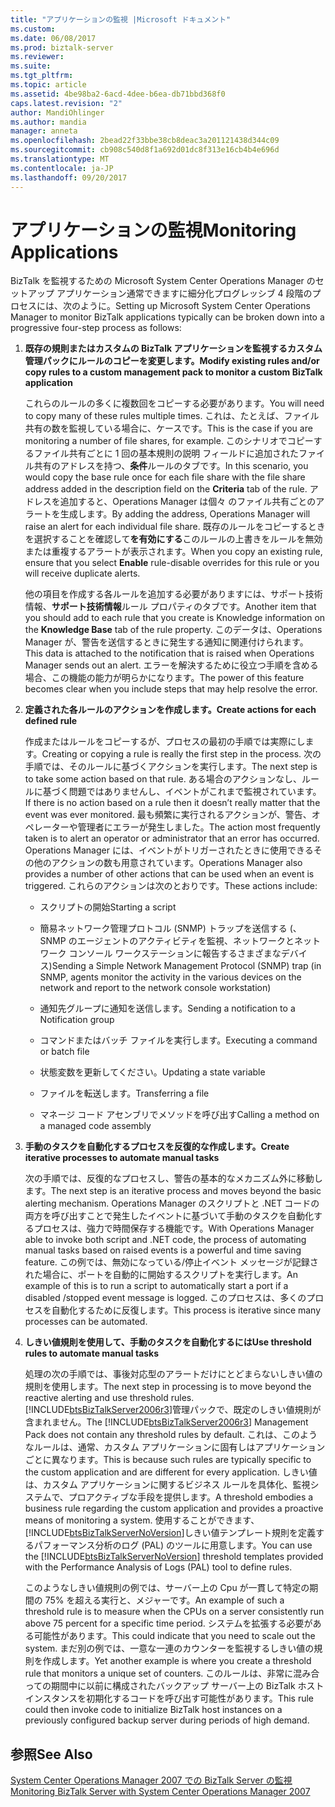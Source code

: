 ```yaml
---
title: "アプリケーションの監視 |Microsoft ドキュメント"
ms.custom: 
ms.date: 06/08/2017
ms.prod: biztalk-server
ms.reviewer: 
ms.suite: 
ms.tgt_pltfrm: 
ms.topic: article
ms.assetid: 4be98ba2-6acd-4dee-b6ea-db71bbd368f0
caps.latest.revision: "2"
author: MandiOhlinger
ms.author: mandia
manager: anneta
ms.openlocfilehash: 2bead22f33bbe38cb8deac3a201121438d344c09
ms.sourcegitcommit: cb908c540d8f1a692d01dc8f313e16cb4b4e696d
ms.translationtype: MT
ms.contentlocale: ja-JP
ms.lasthandoff: 09/20/2017
---
```

# <a name="monitoring-applications"></a><span data-ttu-id="712bf-102">アプリケーションの監視</span><span class="sxs-lookup"><span data-stu-id="712bf-102">Monitoring Applications</span></span>
<span data-ttu-id="712bf-103">BizTalk を監視するための Microsoft System Center Operations Manager のセットアップ アプリケーション通常できますに細分化プログレッシブ 4 段階のプロセスには、次のように。</span><span class="sxs-lookup"><span data-stu-id="712bf-103">Setting up Microsoft System Center Operations Manager to monitor BizTalk applications typically can be broken down into a progressive four-step process as follows:</span></span>  
  
1.  <span data-ttu-id="712bf-104">**既存の規則またはカスタムの BizTalk アプリケーションを監視するカスタム管理パックにルールのコピーを変更します。**</span><span class="sxs-lookup"><span data-stu-id="712bf-104">**Modify existing rules and/or copy rules to a custom management pack to monitor a custom BizTalk application**</span></span>  
  
     <span data-ttu-id="712bf-105">これらのルールの多くに複数回をコピーする必要があります。</span><span class="sxs-lookup"><span data-stu-id="712bf-105">You will need to copy many of these rules multiple times.</span></span> <span data-ttu-id="712bf-106">これは、たとえば、ファイル共有の数を監視している場合に、ケースです。</span><span class="sxs-lookup"><span data-stu-id="712bf-106">This is the case if you are monitoring a number of file shares, for example.</span></span> <span data-ttu-id="712bf-107">このシナリオでコピーするファイル共有ごとに 1 回の基本規則の説明 フィールドに追加されたファイル共有のアドレスを持つ、**条件**ルールのタブです。</span><span class="sxs-lookup"><span data-stu-id="712bf-107">In this scenario, you would copy the base rule once for each file share with the file share address added in the description field on the **Criteria** tab of the rule.</span></span> <span data-ttu-id="712bf-108">アドレスを追加すると、Operations Manager は個々 のファイル共有ごとのアラートを生成します。</span><span class="sxs-lookup"><span data-stu-id="712bf-108">By adding the address, Operations Manager will raise an alert for each individual file share.</span></span> <span data-ttu-id="712bf-109">既存のルールをコピーするときを選択することを確認して**を有効にする**このルールの上書きをルールを無効または重複するアラートが表示されます。</span><span class="sxs-lookup"><span data-stu-id="712bf-109">When you copy an existing rule, ensure that you select **Enable** rule-disable overrides for this rule or you will receive duplicate alerts.</span></span>  
  
     <span data-ttu-id="712bf-110">他の項目を作成する各ルールを追加する必要がありますには、サポート技術情報、**サポート技術情報**ルール プロパティのタブです。</span><span class="sxs-lookup"><span data-stu-id="712bf-110">Another item that you should add to each rule that you create is Knowledge information on the **Knowledge Base** tab of the rule property.</span></span> <span data-ttu-id="712bf-111">このデータは、Operations Manager が、警告を送信するときに発生する通知に関連付けられます。</span><span class="sxs-lookup"><span data-stu-id="712bf-111">This data is attached to the notification that is raised when Operations Manager sends out an alert.</span></span> <span data-ttu-id="712bf-112">エラーを解決するために役立つ手順を含める場合、この機能の能力が明らかになります。</span><span class="sxs-lookup"><span data-stu-id="712bf-112">The power of this feature becomes clear when you include steps that may help resolve the error.</span></span>  
  
2.  <span data-ttu-id="712bf-113">**定義された各ルールのアクションを作成します。**</span><span class="sxs-lookup"><span data-stu-id="712bf-113">**Create actions for each defined rule**</span></span>  
  
     <span data-ttu-id="712bf-114">作成またはルールをコピーするが、プロセスの最初の手順では実際にします。</span><span class="sxs-lookup"><span data-stu-id="712bf-114">Creating or copying a rule is really the first step in the process.</span></span> <span data-ttu-id="712bf-115">次の手順では、そのルールに基づくアクションを実行します。</span><span class="sxs-lookup"><span data-stu-id="712bf-115">The next step is to take some action based on that rule.</span></span> <span data-ttu-id="712bf-116">ある場合のアクションなし、ルールに基づく問題ではありませんし、イベントがこれまで監視されています。</span><span class="sxs-lookup"><span data-stu-id="712bf-116">If there is no action based on a rule then it doesn’t really matter that the event was ever monitored.</span></span> <span data-ttu-id="712bf-117">最も頻繁に実行されるアクションが、警告、オペレーターや管理者にエラーが発生しました。</span><span class="sxs-lookup"><span data-stu-id="712bf-117">The action most frequently taken is to alert an operator or administrator that an error has occurred.</span></span> <span data-ttu-id="712bf-118">Operations Manager には、イベントがトリガーされたときに使用できるその他のアクションの数も用意されています。</span><span class="sxs-lookup"><span data-stu-id="712bf-118">Operations Manager also provides a number of other actions that can be used when an event is triggered.</span></span> <span data-ttu-id="712bf-119">これらのアクションは次のとおりです。</span><span class="sxs-lookup"><span data-stu-id="712bf-119">These actions include:</span></span>  
  
    -   <span data-ttu-id="712bf-120">スクリプトの開始</span><span class="sxs-lookup"><span data-stu-id="712bf-120">Starting a script</span></span>  
  
    -   <span data-ttu-id="712bf-121">簡易ネットワーク管理プロトコル (SNMP) トラップを送信する (、SNMP のエージェントのアクティビティを監視、ネットワークとネットワーク コンソール ワークステーションに報告するさまざまなデバイス)</span><span class="sxs-lookup"><span data-stu-id="712bf-121">Sending a Simple Network Management Protocol (SNMP) trap (in SNMP, agents monitor the activity in the various devices on the network and report to the network console workstation)</span></span>  
  
    -   <span data-ttu-id="712bf-122">通知先グループに通知を送信します。</span><span class="sxs-lookup"><span data-stu-id="712bf-122">Sending a notification to a Notification group</span></span>  
  
    -   <span data-ttu-id="712bf-123">コマンドまたはバッチ ファイルを実行します。</span><span class="sxs-lookup"><span data-stu-id="712bf-123">Executing a command or batch file</span></span>  
  
    -   <span data-ttu-id="712bf-124">状態変数を更新してください。</span><span class="sxs-lookup"><span data-stu-id="712bf-124">Updating a state variable</span></span>  
  
    -   <span data-ttu-id="712bf-125">ファイルを転送します。</span><span class="sxs-lookup"><span data-stu-id="712bf-125">Transferring a file</span></span>  
  
    -   <span data-ttu-id="712bf-126">マネージ コード アセンブリでメソッドを呼び出す</span><span class="sxs-lookup"><span data-stu-id="712bf-126">Calling a method on a managed code assembly</span></span>  
  
3.  <span data-ttu-id="712bf-127">**手動のタスクを自動化するプロセスを反復的な作成します。**</span><span class="sxs-lookup"><span data-stu-id="712bf-127">**Create iterative processes to automate manual tasks**</span></span>  
  
     <span data-ttu-id="712bf-128">次の手順では、反復的なプロセスし、警告の基本的なメカニズム外に移動します。</span><span class="sxs-lookup"><span data-stu-id="712bf-128">The next step is an iterative process and moves beyond the basic alerting mechanism.</span></span> <span data-ttu-id="712bf-129">Operations Manager のスクリプトと .NET コードの両方を呼び出すことで発生したイベントに基づいて手動のタスクを自動化するプロセスは、強力で時間保存する機能です。</span><span class="sxs-lookup"><span data-stu-id="712bf-129">With Operations Manager able to invoke both script and .NET code, the process of automating manual tasks based on raised events is a powerful and time saving feature.</span></span> <span data-ttu-id="712bf-130">この例では、無効になっている/停止イベント メッセージが記録された場合に、ポートを自動的に開始するスクリプトを実行します。</span><span class="sxs-lookup"><span data-stu-id="712bf-130">An example of this is to run a script to automatically start a port if a disabled /stopped event message is logged.</span></span> <span data-ttu-id="712bf-131">このプロセスは、多くのプロセスを自動化するために反復します。</span><span class="sxs-lookup"><span data-stu-id="712bf-131">This process is iterative since many processes can be automated.</span></span>  
  
4.  <span data-ttu-id="712bf-132">**しきい値規則を使用して、手動のタスクを自動化するには**</span><span class="sxs-lookup"><span data-stu-id="712bf-132">**Use threshold rules to automate manual tasks**</span></span>  
  
     <span data-ttu-id="712bf-133">処理の次の手順では、事後対応型のアラートだけにとどまらないしきい値の規則を使用します。</span><span class="sxs-lookup"><span data-stu-id="712bf-133">The next step in processing is to move beyond the reactive alerting and use threshold rules.</span></span> <span data-ttu-id="712bf-134">[!INCLUDE[btsBizTalkServer2006r3](../includes/btsbiztalkserver2006r3-md.md)]管理パックで、既定のしきい値規則が含まれません。</span><span class="sxs-lookup"><span data-stu-id="712bf-134">The [!INCLUDE[btsBizTalkServer2006r3](../includes/btsbiztalkserver2006r3-md.md)] Management Pack does not contain any threshold rules by default.</span></span> <span data-ttu-id="712bf-135">これは、このようなルールは、通常、カスタム アプリケーションに固有しはアプリケーションごとに異なります。</span><span class="sxs-lookup"><span data-stu-id="712bf-135">This is because such rules are typically specific to the custom application and are different for every application.</span></span> <span data-ttu-id="712bf-136">しきい値は、カスタム アプリケーションに関するビジネス ルールを具体化、監視システムで、プロアクティブな手段を提供します。</span><span class="sxs-lookup"><span data-stu-id="712bf-136">A threshold embodies a business rule regarding the custom application and provides a proactive means of monitoring a system.</span></span> <span data-ttu-id="712bf-137">使用することができます、[!INCLUDE[btsBizTalkServerNoVersion](../includes/btsbiztalkservernoversion-md.md)]しきい値テンプレート規則を定義するパフォーマンス分析のログ (PAL) のツールに用意します。</span><span class="sxs-lookup"><span data-stu-id="712bf-137">You can use the [!INCLUDE[btsBizTalkServerNoVersion](../includes/btsbiztalkservernoversion-md.md)] threshold templates provided with the Performance Analysis of Logs (PAL) tool to define rules.</span></span>  
  
     <span data-ttu-id="712bf-138">このようなしきい値規則の例では、サーバー上の Cpu が一貫して特定の期間の 75% を超える実行と、メジャーです。</span><span class="sxs-lookup"><span data-stu-id="712bf-138">An example of such a threshold rule is to measure when the CPUs on a server consistently run above 75 percent for a specific time period.</span></span> <span data-ttu-id="712bf-139">システムを拡張する必要がある可能性があります。</span><span class="sxs-lookup"><span data-stu-id="712bf-139">This could indicate that you need to scale out the system.</span></span> <span data-ttu-id="712bf-140">まだ別の例では、一意な一連のカウンターを監視するしきい値の規則を作成します。</span><span class="sxs-lookup"><span data-stu-id="712bf-140">Yet another example is where you create a threshold rule that monitors a unique set of counters.</span></span> <span data-ttu-id="712bf-141">このルールは、非常に混み合っての期間中に以前に構成されたバックアップ サーバー上の BizTalk ホスト インスタンスを初期化するコードを呼び出す可能性があります。</span><span class="sxs-lookup"><span data-stu-id="712bf-141">This rule could then invoke code to initialize BizTalk host instances on a previously configured backup server during periods of high demand.</span></span>  
  
## <a name="see-also"></a><span data-ttu-id="712bf-142">参照</span><span class="sxs-lookup"><span data-stu-id="712bf-142">See Also</span></span>  
 [<span data-ttu-id="712bf-143">System Center Operations Manager 2007 での BizTalk Server の監視</span><span class="sxs-lookup"><span data-stu-id="712bf-143">Monitoring BizTalk Server with System Center Operations Manager 2007</span></span>](../technical-guides/monitoring-biztalk-server-with-system-center-operations-manager-2007.md)